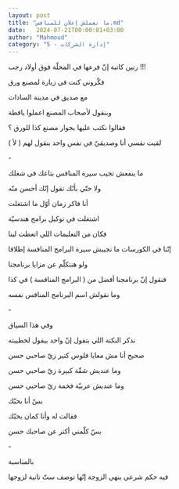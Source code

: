 ```yaml
---
layout: post
title: "ما تعملش إعلان للمنافس.md"
date:   2024-07-21T00:00:01+03:00
author: "Mahmoud"
category: "5 - إدارة الشركات"
---
```

رنين كاتبة إنّ فرعها في المحلّة فوق أولاد رجب !!!

فكّروني كنت في زيارة لمصنع ورق

مع صديق في مدينة السادات

وبنقول لأصحاب المصنع اعملوا يافطة

فقالوا نكتب عليها بجوار مصنع كذا للورق ؟

لقيت نفسي أنا وصديقيّ في نفس واحد بنقول لهم ( لأ )

\-

ما ينفعش تجيب سيرة المنافس بتاعك في شغلك

ولا حتّي بأنّك تقول إنّك أحسن منّه

أنا فاكر زمان أوّل ما اشتغلت

اشتغلت في توكيل برامج هندسيّة

فكان من التعليمات اللي اتعطت لينا

إنّنا في الكورسات ما نجيبش سيرة البرامج المنافسة
إطلاقا

ولو هنتكلّم عن مزايا برنامجنا

فنقول إنّ برنامجنا أفضل من ( البرامج المنافسة ) في
كذا

وما نقولش اسم البرنامج المنافس نفسه

\-

وفي هذا السياق

نذكر النكتة اللي بتقول إنّ واحد بيقول لخطيبته

صحيح أنا مش معايا فلوس كتير زيّ صاحبي حسن

وما عنديش شقّة كبيرة زيّ صاحبي حسن

وما عنديش عربيّة فخمة زيّ صاحبي حسن

بسّ أنا بحبّك

فقالت له وأنا كمان بحبّك

بسّ كلّمني أكتر عن صاحبك حسن

\-

بالمناسبة

فيه حكم شرعي ينهي الزوجة إنّها توصف ستّ تانية
لزوجها
